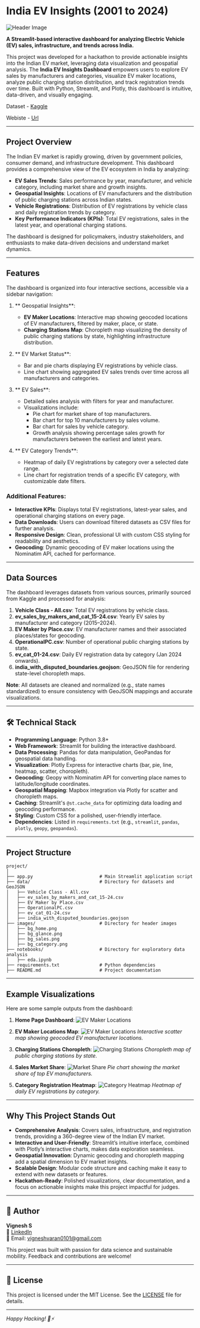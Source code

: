 #  India EV Insights (2001 to 2024)

![Header Image](images/bg_home.png)

**A Streamlit-based interactive dashboard for analyzing Electric Vehicle (EV) sales, infrastructure, and trends across India.**

This project was developed for a hackathon to provide actionable insights into the Indian EV market, leveraging data visualization and geospatial analysis. The **India EV Insights Dashboard** empowers users to explore EV sales by manufacturers and categories, visualize EV maker locations, analyze public charging station distribution, and track registration trends over time. Built with Python, Streamlit, and Plotly, this dashboard is intuitive, data-driven, and visually engaging.

Dataset - [Kaggle](https://www.kaggle.com/datasets/srinrealyf/india-ev-market-data/data)

Webiste - [Url]()

---

##  Project Overview

The Indian EV market is rapidly growing, driven by government policies, consumer demand, and infrastructure development. This dashboard provides a comprehensive view of the EV ecosystem in India by analyzing:

- **EV Sales Trends**: Sales performance by year, manufacturer, and vehicle category, including market share and growth insights.
- **Geospatial Insights**: Locations of EV manufacturers and the distribution of public charging stations across Indian states.
- **Vehicle Registrations**: Distribution of EV registrations by vehicle class and daily registration trends by category.
- **Key Performance Indicators (KPIs)**: Total EV registrations, sales in the latest year, and operational charging stations.

The dashboard is designed for policymakers, industry stakeholders, and enthusiasts to make data-driven decisions and understand market dynamics.

---

##  Features

The dashboard is organized into four interactive sections, accessible via a sidebar navigation:

1. ** Geospatial Insights**:
   - **EV Maker Locations**: Interactive map showing geocoded locations of EV manufacturers, filtered by maker, place, or state.
   - **Charging Stations Map**: Choropleth map visualizing the density of public charging stations by state, highlighting infrastructure distribution.

2. ** EV Market Status**:
   - Bar and pie charts displaying EV registrations by vehicle class.
   - Line chart showing aggregated EV sales trends over time across all manufacturers and categories.

3. ** EV Sales**:
   - Detailed sales analysis with filters for year and manufacturer.
   - Visualizations include:
     - Pie chart for market share of top manufacturers.
     - Bar chart for top 10 manufacturers by sales volume.
     - Bar chart for sales by vehicle category.
     - Growth analysis showing percentage sales growth for manufacturers between the earliest and latest years.

4. ** EV Category Trends**:
   - Heatmap of daily EV registrations by category over a selected date range.
   - Line chart for registration trends of a specific EV category, with customizable date filters.

### Additional Features:
- **Interactive KPIs**: Displays total EV registrations, latest-year sales, and operational charging stations on every page.
- **Data Downloads**: Users can download filtered datasets as CSV files for further analysis.
- **Responsive Design**: Clean, professional UI with custom CSS styling for readability and aesthetics.
- **Geocoding**: Dynamic geocoding of EV maker locations using the Nominatim API, cached for performance.

---

##  Data Sources

The dashboard leverages datasets from various sources, primarily sourced from Kaggle and processed for analysis:

1. **Vehicle Class - All.csv**: Total EV registrations by vehicle class.
2. **ev_sales_by_makers_and_cat_15-24.csv**: Yearly EV sales by manufacturer and category (2015–2024).
3. **EV Maker by Place.csv**: EV manufacturer names and their associated places/states for geocoding.
4. **OperationalPC.csv**: Number of operational public charging stations by state.
5. **ev_cat_01-24.csv**: Daily EV registration data by category (Jan 2024 onwards).
6. **india_with_disputed_boundaries.geojson**: GeoJSON file for rendering state-level choropleth maps.

**Note**: All datasets are cleaned and normalized (e.g., state names standardized) to ensure consistency with GeoJSON mappings and accurate visualizations.

---

## 🛠 Technical Stack

- **Programming Language**: Python 3.8+
- **Web Framework**: Streamlit for building the interactive dashboard.
- **Data Processing**: Pandas for data manipulation, GeoPandas for geospatial data handling.
- **Visualization**: Plotly Express for interactive charts (bar, pie, line, heatmap, scatter, choropleth).
- **Geocoding**: Geopy with Nominatim API for converting place names to latitude/longitude coordinates.
- **Geospatial Mapping**: Mapbox integration via Plotly for scatter and choropleth maps.
- **Caching**: Streamlit's `@st.cache_data` for optimizing data loading and geocoding performance.
- **Styling**: Custom CSS for a polished, user-friendly interface.
- **Dependencies**: Listed in `requirements.txt` (e.g., `streamlit`, `pandas`, `plotly`, `geopy`, `geopandas`).

---

##  Project Structure

```
project/
│
├── app.py                         # Main Streamlit application script
├── data/                          # Directory for datasets and GeoJSON
│   ├── Vehicle Class - All.csv
│   ├── ev_sales_by_makers_and_cat_15-24.csv
│   ├── EV Maker by Place.csv
│   ├── OperationalPC.csv
│   ├── ev_cat_01-24.csv
│   ├── india_with_disputed_boundaries.geojson
├── images/                        # Directory for header images
│   ├── bg_home.png
│   ├── bg_glance.png
│   ├── bg_sales.png
│   ├── bg_category.png
├── notebooks/                     # Directory for exploratory data analysis
│   ├── eda.ipynb
├── requirements.txt               # Python dependencies
├── README.md                      # Project documentation
```

---

##  Example Visualizations

Here are some sample outputs from the dashboard:

1. **Home Page Dashboard**:
   ![EV Maker Locations](images/pic6.png)

2. **EV Maker Locations Map**:
   ![EV Maker Locations](images/pic2.png)
   *Interactive scatter map showing geocoded EV manufacturer locations.*

3. **Charging Stations Choropleth**:
   ![Charging Stations](images/pic5.png)
   *Choropleth map of public charging stations by state.*

4. **Sales Market Share**:
   ![Market Share](images/pic4.png)
   *Pie chart showing the market share of top EV manufacturers.*

5. **Category Registration Heatmap**:
   ![Category Heatmap](images/pic3.png)
   *Heatmap of daily EV registrations by category.*

---

##  Why This Project Stands Out

- **Comprehensive Analysis**: Covers sales, infrastructure, and registration trends, providing a 360-degree view of the Indian EV market.
- **Interactive and User-Friendly**: Streamlit’s intuitive interface, combined with Plotly’s interactive charts, makes data exploration seamless.
- **Geospatial Innovation**: Dynamic geocoding and choropleth mapping add a spatial dimension to EV market insights.
- **Scalable Design**: Modular code structure and caching make it easy to extend with new datasets or features.
- **Hackathon-Ready**: Polished visualizations, clear documentation, and a focus on actionable insights make this project impactful for judges.


---

## 👤 Author

**Vignesh S**  
🔗 [LinkedIn](https://www.linkedin.com/in/vignesh-s-9b86a7243)  
📧 Email: vigneshvaran0101@gmail.com   

This project was built with passion for data science and sustainable mobility. Feedback and contributions are welcome!

---

## 📜 License

This project is licensed under the MIT License. See the [LICENSE](LICENSE) file for details.

---

*Happy Hacking! 🚗⚡*
